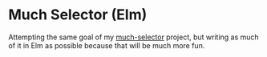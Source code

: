 # Much Selector (Elm)

Attempting the same goal of my [much-selector](https://github.com/jachin/much-selector) project, but writing as much of it in Elm as possible because that will be much more fun.
